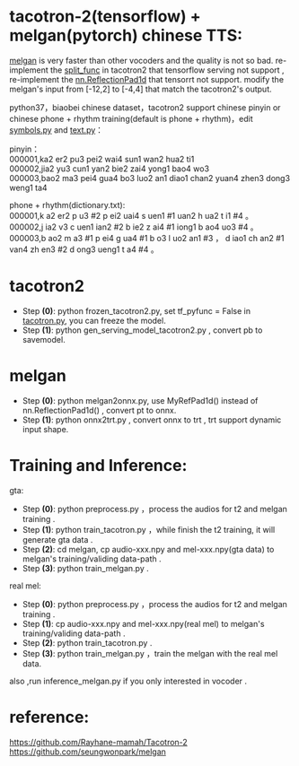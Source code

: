 # tacotron-2(tensorflow) + melgan(pytorch) chinese TTS:  
  
  
[melgan](https://github.com/seungwonpark/melgan) is very faster than other vocoders and the quality is not so bad. re-implement the [split_func](./tacotron/models/tacotron.py) in tacotron2 that tensorflow serving not support , re-implement the [nn.ReflectionPad1d](./melgan_vocoder/model/res_stack.py) that tensorrt not support. modify the 
melgan's input from [-12,2] to [-4,4] that match the tacotron2's output.   
  
python37，biaobei chinese dataset，tacotron2 support chinese pinyin or chinese phone + rhythm training(default is phone + rhythm)，edit [symbols.py](./tacotron/utils/symbols.py) and [text.py](./tacotron/utils/text.py)：
  
pinyin：  
	000001,ka2 er2 pu3 pei2 wai4 sun1 wan2 hua2 ti1  
	000002,jia2 yu3 cun1 yan2 bie2 zai4 yong1 bao4 wo3  
	000003,bao2 ma3 pei4 gua4 bo3 luo2 an1 diao1 chan2 yuan4 zhen3 dong3 weng1 ta4  
  
phone + rhythm(dictionary.txt):  
	000001,k a2 er2 p u3 #2 p ei2 uai4 s uen1 #1 uan2 h ua2 t i1 #4  。   
	000002,j ia2 v3 c uen1 ian2 #2 b ie2 z ai4 #1 iong1 b ao4 uo3 #4  。   
	000003,b ao2 m a3 #1 p ei4 g ua4 #1 b o3 l uo2 an1 #3  ， d iao1 ch an2 #1 van4 zh en3 #2 d ong3 ueng1 t a4 #4  。   
  
# tacotron2    
- Step **(0)**: python frozen_tacotron2.py, set tf_pyfunc = False in [tacotron.py](./tacotron/models/tacotron.py), you can freeze the model.  
- Step **(1)**: python gen_serving_model_tacotron2.py , convert pb to savemodel.  

# melgan  
- Step **(0)**: python melgan2onnx.py, use MyRefPad1d() instead of nn.ReflectionPad1d() , convert pt to onnx.  
- Step **(1)**: python onnx2trt.py , convert onnx to trt , trt support dynamic input shape.  
  
# Training and Inference:  
  
gta:  
- Step **(0)**: python preprocess.py ，process the audios for t2 and melgan training .  
- Step **(1)**: python train_tacotron.py ，while finish the t2 training, it will generate gta data .  
- Step **(2)**: cd melgan, cp audio-xxx.npy and mel-xxx.npy(gta data) to melgan's training/validing data-path .  
- Step **(3)**: python train_melgan.py .  
  
real mel:  
- Step **(0)**: python preprocess.py ，process the audios for t2 and melgan training .  
- Step **(1)**: cp audio-xxx.npy and mel-xxx.npy(real mel) to melgan's training/validing data-path .  
- Step **(2)**: python train_tacotron.py .  
- Step **(3)**: python train_melgan.py ，train the melgan with the real mel data.  
  
also ,run inference_melgan.py if you only interested in vocoder .  
  
  
# reference:  
https://github.com/Rayhane-mamah/Tacotron-2  
https://github.com/seungwonpark/melgan  
  
